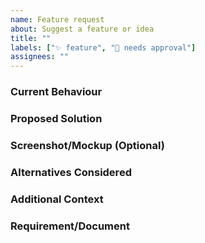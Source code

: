 ```yaml
---
name: Feature request
about: Suggest a feature or idea
title: ""
labels: ["✨ feature", "🚨 needs approval"]
assignees: ""
---
```


<!--Have an idea for a new feature? Please fill out the sections below. 😊-->

### Current Behaviour

<!-- Describe the current situation or problem you're facing. Be specific about what’s lacking or what can be improved.-->

### Proposed Solution

<!-- Describe the feature or enhancement you'd like to see implemented.-->

### Screenshot/Mockup (Optional)

<!-- Attach any relevant visuals or mockups that illustrate your idea.-->

### Alternatives Considered

<!-- List any alternative solutions or features you’ve considered before suggesting this one.-->

### Additional Context

<!-- Include any extra details, links, or documents that can help clarify or support your feature request.-->

### Requirement/Document

<!-- Share any document that outlines or supports this feature request.-->
